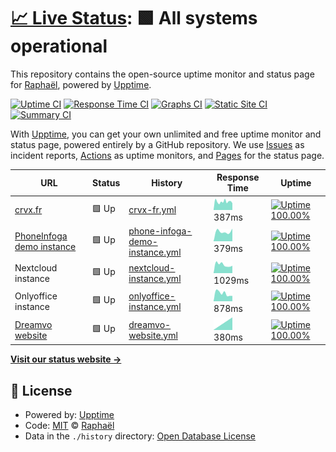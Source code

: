 # [📈 Live Status](https://sundowndev.github.io/status): <!--live status--> **🟩 All systems operational**

This repository contains the open-source uptime monitor and status page for [Raphaël](https://crvx.fr/), powered by [Upptime](https://github.com/upptime/upptime).

[![Uptime CI](https://github.com/koj-co/upptime/workflows/Uptime%20CI/badge.svg)](https://github.com/koj-co/upptime/actions?query=workflow%3A%22Uptime+CI%22)
[![Response Time CI](https://github.com/koj-co/upptime/workflows/Response%20Time%20CI/badge.svg)](https://github.com/koj-co/upptime/actions?query=workflow%3A%22Response+Time+CI%22)
[![Graphs CI](https://github.com/koj-co/upptime/workflows/Graphs%20CI/badge.svg)](https://github.com/koj-co/upptime/actions?query=workflow%3A%22Graphs+CI%22)
[![Static Site CI](https://github.com/koj-co/upptime/workflows/Static%20Site%20CI/badge.svg)](https://github.com/koj-co/upptime/actions?query=workflow%3A%22Static+Site+CI%22)
[![Summary CI](https://github.com/koj-co/upptime/workflows/Summary%20CI/badge.svg)](https://github.com/koj-co/upptime/actions?query=workflow%3A%22Summary+CI%22)

With [Upptime](https://upptime.js.org), you can get your own unlimited and free uptime monitor and status page, powered entirely by a GitHub repository. We use [Issues](https://github.com/sundowndev/status/issues) as incident reports, [Actions](https://github.com/sundowndev/status/actions) as uptime monitors, and [Pages](https://sundowndev.github.io/status) for the status page.

<!--start: status pages-->
<!-- This summary is generated by Upptime (https://github.com/upptime/upptime) -->
<!-- Do not edit this manually, your changes will be overwritten -->

| URL                                                           | Status | History                                                                                                                      | Response Time                                                                                   | Uptime                                                                                                                                                                                                                                                   |
| ------------------------------------------------------------- | ------ | ---------------------------------------------------------------------------------------------------------------------------- | ----------------------------------------------------------------------------------------------- | -------------------------------------------------------------------------------------------------------------------------------------------------------------------------------------------------------------------------------------------------------- |
| [crvx.fr](https://www.crvx.fr)                                | 🟩 Up  | [crvx-fr.yml](https://github.com/sundowndev/status/commits/master/history/crvx-fr.yml)                                       | <img alt="Response time graph" src="./graphs/crvx-fr.png" height="20"> 387ms                    | [![Uptime 100.00%](https://img.shields.io/endpoint?url=https%3A%2F%2Fraw.githubusercontent.com%2Fsundowndev%2Fstatus%2Fmaster%2Fapi%2Fcrvx-fr%2Fuptime.json)](https://sundowndev.github.io/status/history/crvx-fr)                                       |
| [PhoneInfoga demo instance](https://demo.phoneinfoga.crvx.fr) | 🟩 Up  | [phone-infoga-demo-instance.yml](https://github.com/sundowndev/status/commits/master/history/phone-infoga-demo-instance.yml) | <img alt="Response time graph" src="./graphs/phone-infoga-demo-instance.png" height="20"> 379ms | [![Uptime 100.00%](https://img.shields.io/endpoint?url=https%3A%2F%2Fraw.githubusercontent.com%2Fsundowndev%2Fstatus%2Fmaster%2Fapi%2Fphone-infoga-demo-instance%2Fuptime.json)](https://sundowndev.github.io/status/history/phone-infoga-demo-instance) |
| Nextcloud instance                                            | 🟩 Up  | [nextcloud-instance.yml](https://github.com/sundowndev/status/commits/master/history/nextcloud-instance.yml)                 | <img alt="Response time graph" src="./graphs/nextcloud-instance.png" height="20"> 1029ms        | [![Uptime 100.00%](https://img.shields.io/endpoint?url=https%3A%2F%2Fraw.githubusercontent.com%2Fsundowndev%2Fstatus%2Fmaster%2Fapi%2Fnextcloud-instance%2Fuptime.json)](https://sundowndev.github.io/status/history/nextcloud-instance)                 |
| Onlyoffice instance                                           | 🟩 Up  | [onlyoffice-instance.yml](https://github.com/sundowndev/status/commits/master/history/onlyoffice-instance.yml)               | <img alt="Response time graph" src="./graphs/onlyoffice-instance.png" height="20"> 878ms        | [![Uptime 100.00%](https://img.shields.io/endpoint?url=https%3A%2F%2Fraw.githubusercontent.com%2Fsundowndev%2Fstatus%2Fmaster%2Fapi%2Fonlyoffice-instance%2Fuptime.json)](https://sundowndev.github.io/status/history/onlyoffice-instance)               |
| [Dreamvo website](https://dreamvo.com)                        | 🟩 Up  | [dreamvo-website.yml](https://github.com/sundowndev/status/commits/master/history/dreamvo-website.yml)                       | <img alt="Response time graph" src="./graphs/dreamvo-website.png" height="20"> 380ms            | [![Uptime 100.00%](https://img.shields.io/endpoint?url=https%3A%2F%2Fraw.githubusercontent.com%2Fsundowndev%2Fstatus%2Fmaster%2Fapi%2Fdreamvo-website%2Fuptime.json)](https://sundowndev.github.io/status/history/dreamvo-website)                       |

<!--end: status pages-->

[**Visit our status website →**](https://sundowndev.github.io/status)

## 📄 License

- Powered by: [Upptime](https://github.com/upptime/upptime)
- Code: [MIT](./LICENSE) © [Raphaël](https://crvx.fr/)
- Data in the `./history` directory: [Open Database License](https://opendatacommons.org/licenses/odbl/1-0/)
